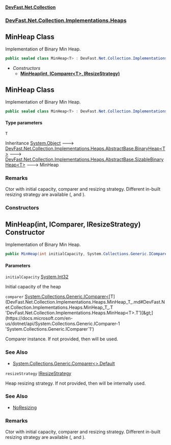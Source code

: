 #### [DevFast.Net.Collection](index.md 'index')
### [DevFast.Net.Collection.Implementations.Heaps](DevFast.Net.Collection.Implementations.Heaps.md 'DevFast.Net.Collection.Implementations.Heaps')

## MinHeap<T> Class

Implementation of Binary Min Heap.

```csharp
public sealed class MinHeap<T> : DevFast.Net.Collection.Implementations.Heaps.AbstractBase.SizableBinaryHeap<T>
```
- *Constructors*
  - **[MinHeap(int, IComparer&lt;T&gt;, IResizeStrategy)](DevFast.Net.Collection.Implementations.Heaps.MinHeap_T_.md#DevFast.Net.Collection.Implementations.Heaps.MinHeap_T_.MinHeap(int,System.Collections.Generic.IComparer_T_,DevFast.Net.Collection.Abstractions.IResizeStrategy) 'DevFast.Net.Collection.Implementations.Heaps.MinHeap<T>.MinHeap(int, System.Collections.Generic.IComparer<T>, DevFast.Net.Collection.Abstractions.IResizeStrategy)')**

## MinHeap<T> Class

Implementation of Binary Min Heap.

```csharp
public sealed class MinHeap<T> : DevFast.Net.Collection.Implementations.Heaps.AbstractBase.SizableBinaryHeap<T>
```
#### Type parameters

<a name='DevFast.Net.Collection.Implementations.Heaps.MinHeap_T_.T'></a>

`T`

Inheritance [System.Object](https://docs.microsoft.com/en-us/dotnet/api/System.Object 'System.Object') &#129106; [DevFast.Net.Collection.Implementations.Heaps.AbstractBase.BinaryHeap&lt;](DevFast.Net.Collection.Implementations.Heaps.AbstractBase.BinaryHeap_T_.md 'DevFast.Net.Collection.Implementations.Heaps.AbstractBase.BinaryHeap<T>')[T](DevFast.Net.Collection.Implementations.Heaps.MinHeap_T_.md#DevFast.Net.Collection.Implementations.Heaps.MinHeap_T_.T 'DevFast.Net.Collection.Implementations.Heaps.MinHeap<T>.T')[&gt;](DevFast.Net.Collection.Implementations.Heaps.AbstractBase.BinaryHeap_T_.md 'DevFast.Net.Collection.Implementations.Heaps.AbstractBase.BinaryHeap<T>') &#129106; [DevFast.Net.Collection.Implementations.Heaps.AbstractBase.SizableBinaryHeap&lt;](DevFast.Net.Collection.Implementations.Heaps.AbstractBase.SizableBinaryHeap_T_.md 'DevFast.Net.Collection.Implementations.Heaps.AbstractBase.SizableBinaryHeap<T>')[T](DevFast.Net.Collection.Implementations.Heaps.MinHeap_T_.md#DevFast.Net.Collection.Implementations.Heaps.MinHeap_T_.T 'DevFast.Net.Collection.Implementations.Heaps.MinHeap<T>.T')[&gt;](DevFast.Net.Collection.Implementations.Heaps.AbstractBase.SizableBinaryHeap_T_.md 'DevFast.Net.Collection.Implementations.Heaps.AbstractBase.SizableBinaryHeap<T>') &#129106; MinHeap<T>

### Remarks
Ctor with initial capacity, comparer and resizing strategy.
Different in-built resizing strategy are available (<seealso cref="T:DevFast.Net.Collection.Implementations.ReSizing.NoResizing"/>,
<seealso cref="T:DevFast.Net.Collection.Implementations.ReSizing.FixedStepReSizing"/> and <seealso cref="T:DevFast.Net.Collection.Implementations.ReSizing.MultipleReSizing"/>).
### Constructors

<a name='DevFast.Net.Collection.Implementations.Heaps.MinHeap_T_.MinHeap(int,System.Collections.Generic.IComparer_T_,DevFast.Net.Collection.Abstractions.IResizeStrategy)'></a>

## MinHeap(int, IComparer<T>, IResizeStrategy) Constructor

Implementation of Binary Min Heap.

```csharp
public MinHeap(int initialCapacity, System.Collections.Generic.IComparer<T>? comparer=null, DevFast.Net.Collection.Abstractions.IResizeStrategy? resizeStrategy=null);
```
#### Parameters

<a name='DevFast.Net.Collection.Implementations.Heaps.MinHeap_T_.MinHeap(int,System.Collections.Generic.IComparer_T_,DevFast.Net.Collection.Abstractions.IResizeStrategy).initialCapacity'></a>

`initialCapacity` [System.Int32](https://docs.microsoft.com/en-us/dotnet/api/System.Int32 'System.Int32')

Initial capacity of the heap

<a name='DevFast.Net.Collection.Implementations.Heaps.MinHeap_T_.MinHeap(int,System.Collections.Generic.IComparer_T_,DevFast.Net.Collection.Abstractions.IResizeStrategy).comparer'></a>

`comparer` [System.Collections.Generic.IComparer&lt;](https://docs.microsoft.com/en-us/dotnet/api/System.Collections.Generic.IComparer-1 'System.Collections.Generic.IComparer`1')[T](DevFast.Net.Collection.Implementations.Heaps.MinHeap_T_.md#DevFast.Net.Collection.Implementations.Heaps.MinHeap_T_.T 'DevFast.Net.Collection.Implementations.Heaps.MinHeap<T>.T')[&gt;](https://docs.microsoft.com/en-us/dotnet/api/System.Collections.Generic.IComparer-1 'System.Collections.Generic.IComparer`1')

Comparer instance. If not provided, then <seealso cref="P:System.Collections.Generic.Comparer`1.Default"/> will be used.

### See Also
- [System.Collections.Generic.Comparer&lt;&gt;.Default](https://docs.microsoft.com/en-us/dotnet/api/System.Collections.Generic.Comparer-1.Default 'System.Collections.Generic.Comparer`1.Default')

<a name='DevFast.Net.Collection.Implementations.Heaps.MinHeap_T_.MinHeap(int,System.Collections.Generic.IComparer_T_,DevFast.Net.Collection.Abstractions.IResizeStrategy).resizeStrategy'></a>

`resizeStrategy` [IResizeStrategy](DevFast.Net.Collection.Abstractions.IResizeStrategy.md 'DevFast.Net.Collection.Abstractions.IResizeStrategy')

Heap resizing strategy. If not provided, then <seealso cref="T:DevFast.Net.Collection.Implementations.ReSizing.NoResizing"/> will be internally used.

### See Also
- [NoResizing](DevFast.Net.Collection.Implementations.ReSizing.NoResizing.md 'DevFast.Net.Collection.Implementations.ReSizing.NoResizing')

### Remarks
Ctor with initial capacity, comparer and resizing strategy.
Different in-built resizing strategy are available (<seealso cref="T:DevFast.Net.Collection.Implementations.ReSizing.NoResizing"/>,
<seealso cref="T:DevFast.Net.Collection.Implementations.ReSizing.FixedStepReSizing"/> and <seealso cref="T:DevFast.Net.Collection.Implementations.ReSizing.MultipleReSizing"/>).